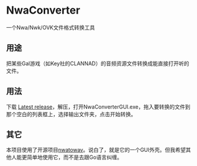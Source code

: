 # NwaConverter
一个Nwa/Nwk/OVK文件格式转换工具
## 用途
把某些Gal游戏（如Key社的CLANNAD）的音频资源文件转换成能直接打开听的文件。
## 用法
下载 [Latest release](https://github.com/orange1423/NwaConverter/releases "Latest release")，解压，打开NwaConverterGUI.exe，拖入要转换的文件到那个空白的列表框上，选择输出文件夹，点击开始转换。
## 其它
本项目使用了开源项目[nwatowav](https://github.com/hasenbanck/nwatowav "nwatowav")。说白了，就是它的一个GUI外壳。但我希望其他人能更简单地使用它，而不是去跟Go语言纠缠。
